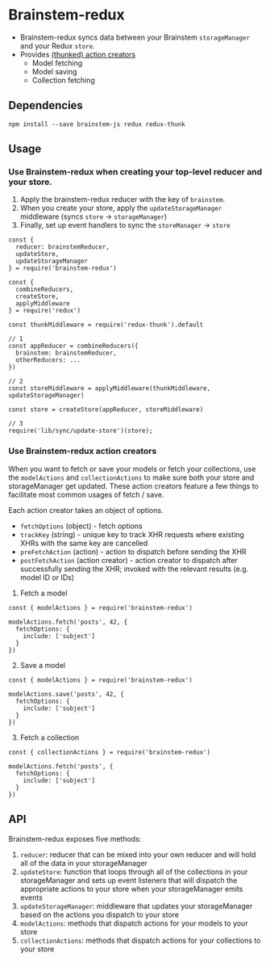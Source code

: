 # Brainstem-redux

- Brainstem-redux syncs data between your Brainstem `storageManager` and your Redux `store`.
- Provides [(thunked) action creators](http://redux.js.org/docs/advanced/AsyncActions.html)
  - Model fetching
  - Model saving
  - Collection fetching

## Dependencies

    npm install --save brainstem-js redux redux-thunk

## Usage

### Use Brainstem-redux when creating your top-level reducer and your store. 

1. Apply the brainstem-redux reducer with the key of `brainstem`. 
2. When you create your store, apply the `updateStorageManager` middleware (syncs `store` -> `storageManager`)
3. Finally, set up event handlers to sync the `storeManager` -> `store`

```
const { 
  reducer: brainstemReducer, 
  updateStore, 
  updateStorageManager 
} = require('brainstem-redux')

const { 
  combineReducers, 
  createStore, 
  applyMiddleware 
} = require('redux')

const thunkMiddleware = require('redux-thunk').default

// 1
const appReducer = combineReducers({ 
  brainstem: brainstemReducer, 
  otherReducers: ...
})

// 2
const storeMiddleware = applyMiddleware(thunkMiddleware, updateStorageManager)

const store = createStore(appReducer, storeMiddleware)

// 3
require('lib/sync/update-store')(store);
```

### Use Brainstem-redux action creators

When you want to fetch or save your models or fetch your collections, use the `modelActions` and `collectionActions` to make sure both your store and storageManager get updated. These action creators feature a few things to facilitate most common usages of fetch / save. 

Each action creator takes an object of options. 

 - `fetchOptions` (object) - fetch options
 - `trackKey` (string) - unique key to track XHR requests where existing XHRs with the same key are cancelled
 - `preFetchAction` (action) - action to dispatch before sending the XHR
 - `postFetchAction` (action creator) - action creator to dispatch after successfully sending the XHR; invoked with the relevant results (e.g. model ID or IDs) 

1. Fetch a model

```
const { modelActions } = require('brainstem-redux')

modelActions.fetch('posts', 42, { 
  fetchOptions: { 
    include: ['subject'] 
  }
})
```

2. Save a model

```
const { modelActions } = require('brainstem-redux')

modelActions.save('posts', 42, { 
  fetchOptions: { 
    include: ['subject'] 
  }
})
```

3. Fetch a collection

```
const { collectionActions } = require('brainstem-redux')

modelActions.fetch('posts', { 
  fetchOptions: { 
    include: ['subject'] 
  }
})
```

## API
Brainstem-redux exposes five methods:
1. `reducer`: reducer that can be mixed into your own reducer and will hold all of the data in your storageManager
2. `updateStore`: function that loops through all of the collections in your storageManager and sets up event listeners that will dispatch the appropriate actions to your store when your storageManager emits events
3. `updateStorageManager`: middleware that updates your storageManager based on the actions you dispatch to your store
4. `modelActions`: methods that dispatch actions for your models to your store
5. `collectionActions`: methods that dispatch actions for your collections to your store
